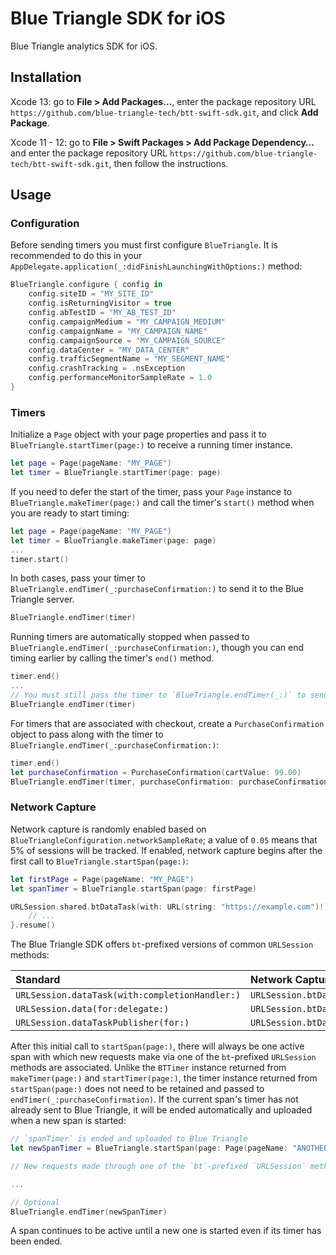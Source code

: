 # Blue Triangle SDK for iOS

Blue Triangle analytics SDK for iOS.

## Installation

Xcode 13: go to **File > Add Packages…**, enter the package repository URL `https://github.com/blue-triangle-tech/btt-swift-sdk.git`, and click **Add Package**.

Xcode 11 - 12: go to **File > Swift Packages > Add Package Dependency…** and enter the package repository URL `https://github.com/blue-triangle-tech/btt-swift-sdk.git`, then follow the instructions.

## Usage

### Configuration

Before sending timers you must first configure `BlueTriangle`. It is recommended to do this in your `AppDelegate.application(_:didFinishLaunchingWithOptions:)` method:

```swift
BlueTriangle.configure { config in
    config.siteID = "MY_SITE_ID"
    config.isReturningVisitor = true
    config.abTestID = "MY_AB_TEST_ID"
    config.campaignMedium = "MY_CAMPAIGN_MEDIUM"
    config.campaignName = "MY_CAMPAIGN_NAME"
    config.campaignSource = "MY_CAMPAIGN_SOURCE"
    config.dataCenter = "MY_DATA_CENTER"
    config.trafficSegmentName = "MY_SEGMENT_NAME"    
    config.crashTracking = .nsException
    config.performanceMonitorSampleRate = 1.0
}
```

### Timers

Initialize a `Page` object with your page properties and pass it to `BlueTriangle.startTimer(page:)` to receive a running timer instance.

```swift
let page = Page(pageName: "MY_PAGE")
let timer = BlueTriangle.startTimer(page: page)
```

If you need to defer the start of the timer, pass your `Page` instance to `BlueTriangle.makeTimer(page:)` and call the timer's `start()` method when you are ready to start timing:

```swift
let page = Page(pageName: "MY_PAGE")
let timer = BlueTriangle.makeTimer(page: page)
...
timer.start()
```

In both cases, pass your timer to `BlueTriangle.endTimer(_:purchaseConfirmation:)` to send it to the Blue Triangle server. 

```swift
BlueTriangle.endTimer(timer)
```

Running timers are automatically stopped when passed to `BlueTriangle.endTimer(_:purchaseConfirmation:)`, though you can end timing earlier by calling the timer's `end()` method.

```swift
timer.end()
...
// You must still pass the timer to `BlueTriangle.endTimer(_:)` to send it to the Blue Triangle server
BlueTriangle.endTimer(timer)
```

For timers that are associated with checkout, create a `PurchaseConfirmation` object to pass along with the timer to `BlueTriangle.endTimer(_:purchaseConfirmation:)`:

```swift
timer.end()
let purchaseConfirmation = PurchaseConfirmation(cartValue: 99.00)
BlueTriangle.endTimer(timer, purchaseConfirmation: purchaseConfirmation)
```

### Network Capture

Network capture is randomly enabled based on `BlueTriangleConfiguration.networkSampleRate`; a value of `0.05` means that 5% of sessions will be tracked. If enabled, network capture begins after the first call to `BlueTriangle.startSpan(page:)`:

```swift
let firstPage = Page(pageName: "MY_PAGE")
let spanTimer = BlueTriangle.startSpan(page: firstPage)

URLSession.shared.btDataTask(with: URL(string: "https://example.com")!) { data, response, error in
    // ...
}.resume()
```

The Blue Triangle SDK offers `bt`-prefixed versions of common `URLSession` methods:

| Standard                                       | Network Capture                                  |
| :--                                            | :--                                              |     
| `URLSession.dataTask(with:completionHandler:)` | `URLSession.btDataTask(with:completionHandler:)` |
| `URLSession.data(for:delegate:)`               | `URLSession.btData(for:delegate:)`               |
| `URLSession.dataTaskPublisher(for:)`           | `URLSession.btDataTaskPublisher(for:)`           |

After this initial call to `startSpan(page:)`, there will always be one active span with which new requests make via one of the `bt`-prefixed `URLSession` methods are associated. Unlike the `BTTimer` instance returned from `makeTimer(page:)` and `startTimer(page:)`, the timer instance returned from `startSpan(page:)` does not need to be retained and passed to `endTimer(_:purchaseConfirmation)`. If the current span's timer has not already sent to Blue Triangle, it will be ended automatically and uploaded when a new span is started:

```swift
// `spanTimer` is ended and uploaded to Blue Triangle
let newSpanTimer = BlueTriangle.startSpan(page: Page(pageName: "ANOTHER_PAGE"))

// New requests made through one of the `bt`-prefixed `URLSession` methods are associated with `ANOTHER_PAGE`

...

// Optional
BlueTriangle.endTimer(newSpanTimer)
```

A span continues to be active until a new one is started even if its timer has been ended.
